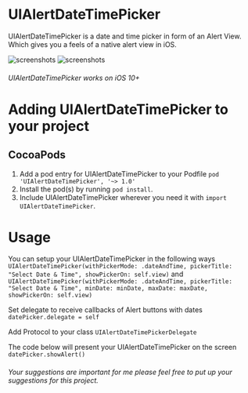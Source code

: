# UIAlertDateTimePicker
UIAlertDateTimePicker is a date and time picker in form of an Alert View. Which gives you a feels of a native alert view in iOS.


![screenshots](https://user-images.githubusercontent.com/27779489/55546902-d1e20800-56ed-11e9-89ba-aa61147145ab.png)
![screenshots](https://user-images.githubusercontent.com/27779489/55546903-d1e20800-56ed-11e9-88c3-741f7bbd065b.png)

###### UIAlertDateTimePicker works on iOS 10+


# Adding UIAlertDateTimePicker to your project
## CocoaPods
1. Add a pod entry for UIAlertDateTimePicker to your Podfile ```pod 'UIAlertDateTimePicker', '~> 1.0'```
2. Install the pod(s) by running ```pod install```.
3. Include UIAlertDateTimePicker wherever you need it with ```import UIAlertDateTimePicker```.

# Usage
You can setup your UIAlertDateTimePicker in the following ways
```UIAlertDateTimePicker(withPickerMode: .dateAndTime, pickerTitle: "Select Date & Time", showPickerOn: self.view)```
and
```UIAlertDateTimePicker(withPickerMode: .dateAndTime, pickerTitle: "Select Date & Time", minDate: minDate, maxDate: maxDate, showPickerOn: self.view)```

Set delegate to receive callbacks of Alert buttons with dates
```datePicker.delegate = self```

Add Protocol to your class ```UIAlertDateTimePickerDelegate```

The code below will present your UIAlertDateTimePicker on the screen
```datePicker.showAlert()```


###### Your suggestions are important for me please feel free to put up your suggestions for this project.
